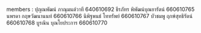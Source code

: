 members :
ปุญณพัฒน์ ภาณุมนต์วาที 640610692
ธีรภัทร พิพัฒน์บุณยารัตน์ 660610765
นพรดา กฤษวัฒนานนท์ 660610766
นิพิฐพนธ์ โททรัพย์ 660610767
บัว​ชมพู ฤกษ์​สุทธิรัตน์ 660610768
บูรณิน บุณโยประการ 660610770
